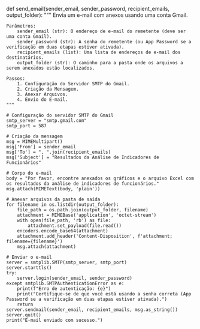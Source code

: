 def send_email(sender_email, sender_password, recipient_emails, output_folder):
    """
    Envia um e-mail com anexos usando uma conta Gmail.

    Parâmetros:
        sender_email (str): O endereço de e-mail do remetente (deve ser uma conta Gmail).
        sender_password (str): A senha do remetente (ou App Password se a verificação em duas etapas estiver ativada).
        recipient_emails (list): Uma lista de endereços de e-mail dos destinatários.
        output_folder (str): O caminho para a pasta onde os arquivos a serem anexados estão localizados.

    Passos:
        1. Configuração do Servidor SMTP do Gmail.
        2. Criação da Mensagem.
        3. Anexar Arquivos.
        4. Envio do E-mail.
    """
    
    # Configuração do servidor SMTP do Gmail
    smtp_server = "smtp.gmail.com"
    smtp_port = 587
    
    # Criação da mensagem
    msg = MIMEMultipart()
    msg['From'] = sender_email
    msg['To'] = ", ".join(recipient_emails)
    msg['Subject'] = "Resultados da Análise de Indicadores de Funcionários"
    
    # Corpo do e-mail
    body = "Por favor, encontre anexados os gráficos e o arquivo Excel com os resultados da análise de indicadores de funcionários."
    msg.attach(MIMEText(body, 'plain'))
    
    # Anexar arquivos da pasta de saída
    for filename in os.listdir(output_folder):
        file_path = os.path.join(output_folder, filename)
        attachment = MIMEBase('application', 'octet-stream')
        with open(file_path, 'rb') as file:
            attachment.set_payload(file.read())
        encoders.encode_base64(attachment)
        attachment.add_header('Content-Disposition', f'attachment; filename={filename}')
        msg.attach(attachment)
    
    # Enviar o e-mail
    server = smtplib.SMTP(smtp_server, smtp_port)
    server.starttls()
    try:
        server.login(sender_email, sender_password)
    except smtplib.SMTPAuthenticationError as e:
        print(f"Erro de autenticação: {e}")
        print("Certifique-se de que você está usando a senha correta (App Password se a verificação em duas etapas estiver ativada).")
        return
    server.sendmail(sender_email, recipient_emails, msg.as_string())
    server.quit()
    print("E-mail enviado com sucesso.")
